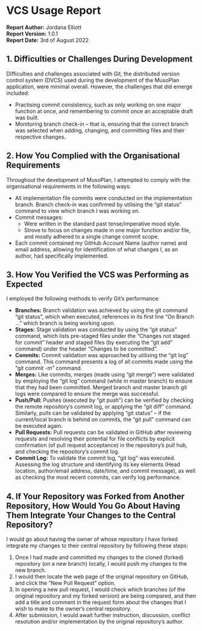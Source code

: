 # VCS Usage Report
**Report Author:** Jordana Elliott  
**Report Version:** 1.0.1  
**Report Date:** 3rd of August 2022

## 1. Difficulties or Challenges During Development
Difficulties and challenges associated with Git, the distributed version control system (DVCS) used during the development of the MusoPlan application, were minimal overall. However, the challenges that did emerge included:  
* Practising commit consistency, such as only working on one major function at once, and remembering to commit once an acceptable draft was built.  
* Monitoring branch check-in – that is, ensuring that the correct branch was selected when adding, changing, and committing files and their respective changes.

## 2. How You Complied with the Organisational Requirements
Throughout the development of MusoPlan, I attempted to comply with the organisational requirements in the following ways:  
* All implementation file commits were conducted on the implementation branch. Branch check-in was confirmed by utilising the “git status” command to view which branch I was working on.  
* Commit messages:  
  * Were written in the standard past tense/imperative mood style.  
  * Strove to focus on changes made in one major function and/or file, and mostly adhered to a single change commit scope.  
* Each commit contained my GitHub Account Name (author name) and email address, allowing for identification of what changes I, as an author, had specifically implemented.

## 3. How You Verified the VCS was Performing as Expected  
I employed the following methods to verify Git’s performance:  
* **Branches:** Branch validation was achieved by using the git command “git status”, which when executed, references in its first line “On Branch …” which branch is being working upon.  
* **Stages:** Stage validation was conducted by using the “git status” command, which lists pre-staged files under the “Changes not staged for commit” header and staged files (by executing the “git add” command) under the header “Changes to be committed”.  
* **Commits:** Commit validation was approached by utilising the “git log” command. This command presents a log of all commits made using the “git commit -m” command.  
* **Merges:** Like commits, merges (made using “git merge”) were validated by employing the “git log” command (while in master branch) to ensure that they had been committed. Merged branch and master branch git logs were compared to ensure the merge was successful.  
* **Push/Pull:** Pushes (executed by “git push”) can be verified by checking the remote repository’s commit log, or applying the “git diff” command. Similarly, pulls can be validated by applying “git status” – if the current/local branch is behind on commits, the “git pull” command can be executed again.  
* **Pull Requests:** Pull requests can be validated in GitHub after reviewing requests and resolving their potential for file conflicts by explicit confirmation (of pull request acceptance) in the repository’s pull hub, and checking the repository’s commit log.  
* **Commit Log:** To validate the commit log, “git log” was executed. Assessing the log structure and identifying its key elements (Head location, author/email address, date/time, and commit message), as well as checking the most recent commits, can verify log performance.

## 4. If Your Repository was Forked from Another Repository, How Would You Go About Having Them Integrate Your Changes to the Central Repository?
I would go about having the owner of whose repository I have forked integrate my changes to their central repository by following these steps: 
1. Once I had made and committed my changes to the cloned (forked) repository (on a new branch) locally, I would push my changes to the new branch.
2. I would then locate the web page of the original repository on GitHub, and click the “New Pull Request” option.
3. In opening a new pull request, I would check which branches (of the original repository and my forked version) are being compared, and then add a title and comment in the request form about the changes that I wish to make to the owner’s central repository.
4. After submission, I would await further instruction, discussion, conflict resolution and/or implementation by the original repository’s author.